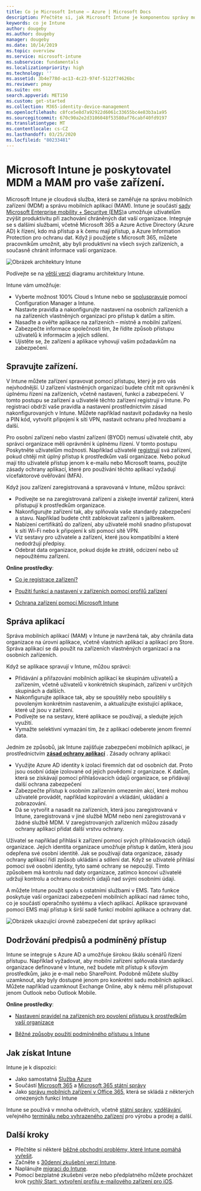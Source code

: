 ```yaml
---
title: Co je Microsoft Intune – Azure | Microsoft Docs
description: Přečtěte si, jak Microsoft Intune je komponentou správy mobilních zařízení (MDM) a správy mobilních aplikací (MAM) v řešení Enterprise Mobility + Security a jak vám pomůže chránit podniková data.
keywords: co je Intune
author: dougeby
ms.author: dougeby
manager: dougeby
ms.date: 10/14/2019
ms.topic: overview
ms.service: microsoft-intune
ms.subservice: fundamentals
ms.localizationpriority: high
ms.technology: ''
ms.assetid: 3b4e778d-ac13-4c23-974f-5122f74626bc
ms.reviewer: pmay
ms.suite: ems
search.appverid: MET150
ms.custom: get-started
ms.collection: M365-identity-device-management
ms.openlocfilehash: c8fce5e8d7a92922d6061c33655bc4e83b3a1a95
ms.sourcegitcommit: 670c90a2e2d3106048f53580af76cabf40fd9197
ms.translationtype: MT
ms.contentlocale: cs-CZ
ms.lasthandoff: 03/25/2020
ms.locfileid: "80233481"
---
```

# <a name="microsoft-intune-is-an-mdm-and-mam-provider-for-your-devices"></a>Microsoft Intune je poskytovatel MDM a MAM pro vaše zařízení.

Microsoft Intune je cloudová služba, která se zaměřuje na správu mobilních zařízení (MDM) a správu mobilních aplikací (MAM). Intune je součástí [sady Microsoft Enterprise mobility + Securitye (EMS)](https://www.microsoft.com/microsoft-365/enterprise-mobility-security)a umožňuje uživatelům zvýšit produktivitu při zachování chráněných dat vaší organizace. Integruje se s dalšími službami, včetně Microsoft 365 a Azure Active Directory (Azure AD) k řízení, kdo má přístup a k čemu mají přístup, a Azure Information Protection pro ochranu dat. Když ji použijete s Microsoft 365, můžete pracovníkům umožnit, aby byli produktivní na všech svých zařízeních, a současně chránit informace vaší organizace.

![Obrázek architektury Intune](./media/what-is-intune/intunearch_sm.png)

Podívejte se na [větší verzi](./media/what-is-intune/intunearchitecture.svg) diagramu architektury Intune.

Intune vám umožňuje:

- Vyberte možnost 100% Cloud s Intune nebo se [spoluspravuje](https://docs.microsoft.com/configmgr/comanage/overview) pomocí Configuration Manager a Intune.
- Nastavte pravidla a nakonfigurujte nastavení na osobních zařízeních a na zařízeních vlastněných organizací pro přístup k datům a sítím.
- Nasaďte a ověřte aplikace na zařízeních – místně a mobilní zařízení.
- Zabezpečte informace společnosti tím, že řídíte způsob přístupu uživatelů k informacím a jejich sdílení.
- Ujistěte se, že zařízení a aplikace vyhovují vašim požadavkům na zabezpečení.

## <a name="manage-devices"></a>Spravujte zařízení.

V Intune můžete zařízení spravovat pomocí přístupu, který je pro vás nejvhodnější. U zařízení vlastněných organizací budete chtít mít oprávnění k úplnému řízení na zařízeních, včetně nastavení, funkcí a zabezpečení. V tomto postupu se zařízení a uživatelé těchto zařízení registrují v Intune. Po registraci obdrží vaše pravidla a nastavení prostřednictvím zásad nakonfigurovaných v Intune. Můžete například nastavit požadavky na heslo a PIN kód, vytvořit připojení k síti VPN, nastavit ochranu před hrozbami a další.

Pro osobní zařízení nebo vlastní zařízení (BYOD) nemusí uživatelé chtít, aby správci organizace měli oprávnění k úplnému řízení. V tomto postupu Poskytněte uživatelům možnosti. Například uživatelé [registrují](../enrollment/device-enrollment.md) svá zařízení, pokud chtějí mít úplný přístup k prostředkům vaší organizace. Nebo pokud mají tito uživatelé přístup jenom k e-mailu nebo Microsoft teams, použijte zásady ochrany aplikací, které pro používání těchto aplikací vyžadují vícefaktorové ověřování (MFA).

Když jsou zařízení zaregistrovaná a spravovaná v Intune, můžou správci:

- Podívejte se na zaregistrovaná zařízení a získejte inventář zařízení, která přistupují k prostředkům organizace.
- Nakonfigurujte zařízení tak, aby splňovala vaše standardy zabezpečení a stavu. Například budete chtít zablokovat zařízení s jailbreakem.
- Nabízení certifikátů do zařízení, aby uživatelé mohli snadno přistupovat k síti Wi-Fi nebo k připojení k síti pomocí sítě VPN.
- Viz sestavy pro uživatele a zařízení, které jsou kompatibilní a které nedodržují předpisy.
- Odebrat data organizace, pokud dojde ke ztrátě, odcizení nebo už nepoužitému zařízení.

**Online prostředky**:

- [Co je registrace zařízení?](../enrollment/device-enrollment.md)

- [Použití funkcí a nastavení v zařízeních pomocí profilů zařízení](../configuration/device-profiles.md)

- [Ochrana zařízení pomocí Microsoft Intune](../protect/device-protect.md)

## <a name="manage-apps"></a>Správa aplikací

Správa mobilních aplikací (MAM) v Intune je navržená tak, aby chránila data organizace na úrovni aplikace, včetně vlastních aplikací a aplikací pro Store. Správa aplikací se dá použít na zařízeních vlastněných organizací a na osobních zařízeních.

Když se aplikace spravují v Intune, můžou správci:

- Přidávání a přiřazování mobilních aplikací ke skupinám uživatelů a zařízením, včetně uživatelů v konkrétních skupinách, zařízení v určitých skupinách a dalších.
- Nakonfigurujte aplikace tak, aby se spouštěly nebo spouštěly s povoleným konkrétním nastavením, a aktualizujte existující aplikace, které už jsou v zařízení.
- Podívejte se na sestavy, které aplikace se používají, a sledujte jejich využití.
- Vymažte selektivní vymazání tím, že z aplikací odeberete jenom firemní data.

Jedním ze způsobů, jak Intune zajišťuje zabezpečení mobilních aplikací, je prostřednictvím **[zásad ochrany aplikací](../apps/app-protection-policy.md)** . Zásady ochrany aplikací:

- Využijte Azure AD identity k izolaci firemních dat od osobních dat. Proto jsou osobní údaje izolované od jejich povědomí z organizace. K datům, která se získávají pomocí přihlašovacích údajů organizace, se přidávají další ochrana zabezpečení
- Zabezpečte přístup k osobním zařízením omezením akcí, které mohou uživatelé provádět, například kopírování a vkládání, ukládání a zobrazování.
- Dá se vytvořit a nasadit na zařízeních, která jsou zaregistrovaná v Intune, zaregistrovaná v jiné službě MDM nebo není zaregistrovaná v žádné službě MDM. V zaregistrovaných zařízeních můžou zásady ochrany aplikací přidat další vrstvu ochrany.

Uživatel se například přihlásí k zařízení pomocí svých přihlašovacích údajů organizace. Jejich identita organizace umožňuje přístup k datům, která jsou odepřena své osobní identitě. Jak se používají data organizace, zásady ochrany aplikací řídí způsob ukládání a sdílení dat. Když se uživatelé přihlásí pomocí své osobní identity, tyto samé ochrany se nepoužijí. Tímto způsobem má kontrolu nad daty organizace, zatímco koncoví uživatelé udržují kontrolu a ochranu osobních údajů nad svými osobními údaji.

A můžete Intune použít spolu s ostatními službami v EMS. Tato funkce poskytuje vaší organizaci zabezpečení mobilních aplikací nad rámec toho, co je součástí operačního systému a všech aplikací. Aplikace spravované pomocí EMS mají přístup k širší sadě funkcí mobilní aplikace a ochrany dat.

![Obrázek ukazující úrovně zabezpečení dat správy aplikací](./media/what-is-intune/managing-mobile-apps.png)

## <a name="compliance-and-conditional-access"></a>Dodržování předpisů a podmíněný přístup

Intune se integruje s Azure AD a umožňuje širokou škálu scénářů řízení přístupu. Například vyžadovat, aby mobilní zařízení splňovala standardy organizace definované v Intune, než budete mít přístup k síťovým prostředkům, jako je e-mail nebo SharePoint. Podobně můžete služby uzamknout, aby byly dostupné jenom pro konkrétní sadu mobilních aplikací. Můžete například uzamknout Exchange Online, aby k němu měl přistupovat jenom Outlook nebo Outlook Mobile.

**Online prostředky**:

- [Nastavení pravidel na zařízeních pro povolení přístupu k prostředkům vaší organizace](../protect/device-compliance-get-started.md)

- [Běžné způsoby použití podmíněného přístupu s Intune](../protect/conditional-access-intune-common-ways-use.md)

## <a name="how-to-get-intune"></a>Jak získat Intune

Intune je k dispozici:

- Jako samostatná [Služba Azure](https://go.microsoft.com/fwlink/?linkid=2090973)
- Součástí [Microsoft 365](https://www.microsoft.com/microsoft-365/enterprise-mobility-security/microsoft-intune) a [Microsoft 365 státní správy](https://www.microsoft.com/microsoft-365/government)
- Jako [správu mobilních zařízení v Office 365](https://support.office.com/article/Set-up-Mobile-Device-Management-MDM-in-Office-365-dd892318-bc44-4eb1-af00-9db5430be3cd), která se skládá z některých omezených funkcí Intune

Intune se používá v mnoha odvětvích, včetně [státní správy](https://docs.microsoft.com/enterprise-mobility-security/solutions/ems-govt-service-description), [vzdělávání](https://www.microsoft.com/en-us/education/intune), veřejného [terminálu nebo vyhrazeného zařízení](../configuration/kiosk-settings.md) pro výrobu a prodej a další.

## <a name="next-steps"></a>Další kroky

- Přečtěte si některé [běžné obchodní problémy, které Intune pomáhá vyřešit](common-scenarios.md).
- Začněte s [30denní zkušební verzí Intune](free-trial-sign-up.md).
- Naplánujte [migraci do Intune](migration-guide.md).
- Pomocí bezplatné zkušební verze nebo předplatného můžete procházet krok [rychlý Start: vytvoření profilu e-mailového zařízení pro iOS](../configuration/quickstart-email-profile.md).
